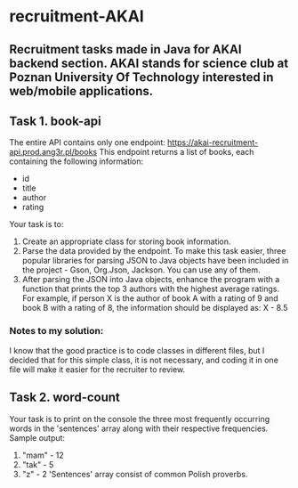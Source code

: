 # recruitment-AKAI
## Recruitment tasks made in Java for AKAI backend section. AKAI stands for science club at Poznan University Of Technology interested in web/mobile applications.

## Task 1. book-api
The entire API contains only one endpoint: https://akai-recruitment-api.prod.ang3r.pl/books
This endpoint returns a list of books, each containing the following information:
- id
- title
- author
- rating

Your task is to:
1. Create an appropriate class for storing book information.
2. Parse the data provided by the endpoint. To make this task easier,
   three popular libraries for parsing JSON to Java objects have been included
   in the project - Gson, Org.Json, Jackson. You can use any of them.
3. After parsing the JSON into Java objects, enhance the program with a function
   that prints the top 3 authors with the highest average ratings. For example,
   if person X is the author of book A with a rating of 9 and book B with a rating of 8,
   the information should be displayed as: X - 8.5

### Notes to my solution:
I know that the good practice is to code classes in different files, but I decided that for this simple class, it is not necessary, and coding it in one file will make it easier for the recruiter to review. 

## Task 2. word-count
Your task is to print on the console the three most frequently occurring words in the 'sentences' array along with their respective frequencies.
Sample output:
1. "mam" - 12
2. "tak" - 5
3. "z" - 2
'Sentences' array consist of common Polish proverbs.
